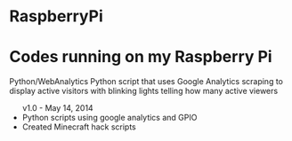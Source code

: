 RaspberryPi
===========

<h1>Codes running on my Raspberry Pi</h1>

Python/WebAnalytics
	Python script that uses Google Analytics scraping to display active visitors with blinking lights telling how many active viewers
<ul>v1.0 - May 14, 2014
	<li>Python scripts using google analytics and GPIO</li>
	<li>Created Minecraft hack scripts</li>
</ul>
